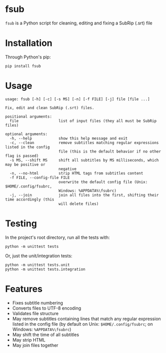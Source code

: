 # fsub
`fsub` is a Python script for cleaning, editing and fixing a SubRip (.srt) file

# Installation
Through Python's pip:
```
pip install fsub
```

# Usage
```
usage: fsub [-h] [-c] [-s MS] [-n] [-f FILE] [-j] file [file ...]

Fix, edit and clean SubRip (.srt) files.

positional arguments:
  file                  list of input files (they all must be SubRip files)

optional arguments:
  -h, --help            show this help message and exit
  -c, --clean           remove subtitles matching regular expressions listed in the config
                        file (this is the default behavior if no other flag is passed)
  -s MS, --shift MS     shift all subtitles by MS milliseconds, which may be positive or
                        negative
  -n, --no-html         strip HTML tags from subtitles content
  -f FILE, --config-file FILE
                        overwrite the default config file (Unix: $HOME/.config/fsubrc,
                        Windows: %APPDATA%\fsubrc)
  -j, --join            join all files into the first, shifting their time accordingly (this
                        will delete files)
```

# Testing
In the project's root directory, run all the tests with:
```
python -m unittest tests
```
Or, just the unit/integration tests:
```
python -m unittest tests.unit
python -m unittest tests.integration
```

# Features
- Fixes subtitle numbering
- Converts files to UTF-8 encoding
- Validates file structure
- May remove subtitles containing lines that match any regular expression listed in the config file (by default on Unix: `$HOME/.config/fsubrc`; on Windows: `%APPDATA%\fsubrc`)
- May shift the time of all subtitles
- May strip HTML
- May join files together
